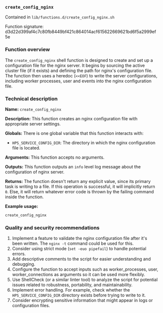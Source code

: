 ### `create_config_nginx `

Contained in `lib/functions.d/create_config_nginx.sh`

Function signature: d3d22d399af4c7c80fb8449bf421c864014acf615622669621bd6f5a2999ef5e

### Function overview

The `create_config_nginx` shell function is designed to create and set up a configuration file for the nginx server. It begins by sourcing the active cluster file (if it exists) and defining the path for nginx's configuration file. The function then uses a heredoc (`<<EOF`) to write the server configurations, including worker processes, user and events into the nginx configuration file.

### Technical description

**Name:** `create_config_nginx`

**Description:** This function creates an nginx configuration file with appropriate server settings.

**Globals:** There is one global variable that this function interacts with:
- `HPS_SERVICE_CONFIG_DIR`: The directory in which the nginx configuration file is located.

**Arguments:** This function accepts no arguments.

**Outputs:** This function outputs an `info` level log message about the configuration of nginx server.

**Returns:** The function doesn't return any explicit value, since its primary task is writing to a file. If this operation is successful, it will implicitly return `0`. Else, it will return whatever error code is thrown by the failing command inside the function.

**Example usage:** 

```bash
create_config_nginx
```

### Quality and security recommendations
1. Implement a feature to validate the nginx configuration file after it's been written. The `nginx -t` command could be used for this.
2. Consider using strict mode (`set -euo pipefail`) to handle potential errors.
3. Add descriptive comments to the script for easier understanding and debugging.
4. Configure the function to accept inputs such as worker_processes, user, worker_connections as arguments so it can be used more flexibly.
5. Use ShellCheck (or a similar linter tool) to analyze the script for potential issues related to robustness, portability, and maintainability.
6. Implement error handling. For example, check whether the `HPS_SERVICE_CONFIG_DIR` directory exists before trying to write to it.
7. Consider encrypting sensitive information that might appear in logs or configuration files.

